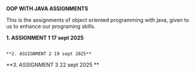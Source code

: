 **OOP WITH JAVA ASSIGNMENTS**

This is the assignments of object oriented programming
with java, given to us to enhance our
programing skills.

**1. ASSIGNMENT 1 17 sept 2025**
````````````````````````````````

**2. ASSIGNMENT 2 19 sept 2025**
`````````````````````````````````

**3. ASSIGNMENT 3 22 sept 2025 **

